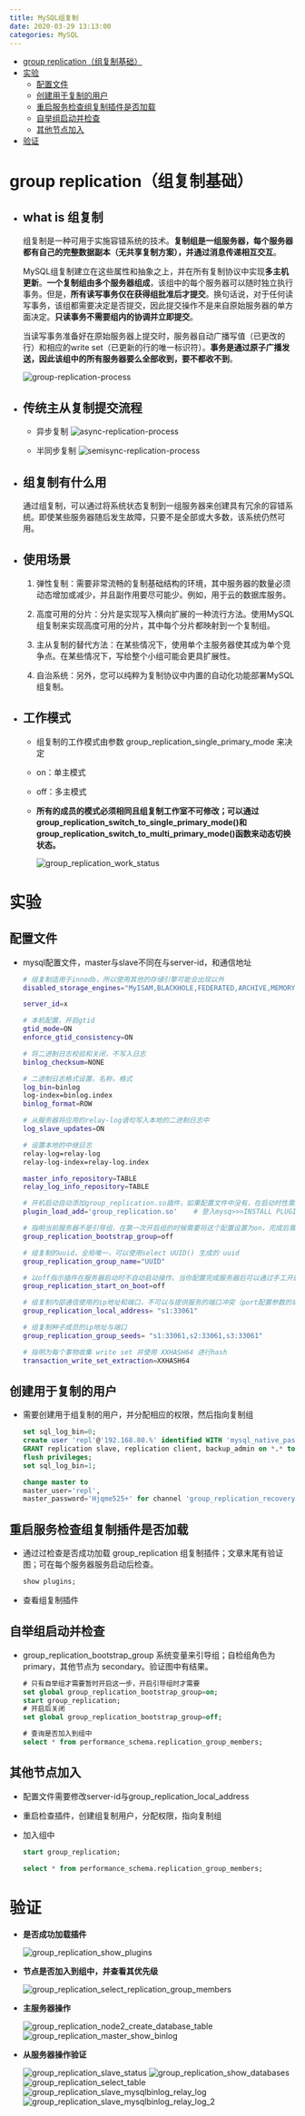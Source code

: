 ```yaml
---
title: MySQL组复制
date: 2020-03-29 13:13:00
categories: MySQL
---
```

<!-- TOC START min:1 max:3 link:true asterisk:false update:true -->
- [group replication（组复制基础）](#group-replication组复制基础)
- [实验](#实验)
  - [配置文件](#配置文件)
  - [创建用于复制的用户](#创建用于复制的用户)
  - [重启服务检查组复制插件是否加载](#重启服务检查组复制插件是否加载)
  - [自举组启动并检查](#自举组启动并检查)
  - [其他节点加入](#其他节点加入)
- [验证](#验证)
<!-- TOC END -->
<!--more-->

# group replication（组复制基础）

  - ## what is 组复制
      组复制是一种可用于实施容错系统的技术。**复制组是一组服务器，每个服务器都有自己的完整数据副本（无共享复制方案），并通过消息传递相互交互**。

      MySQL组复制建立在这些属性和抽象之上，并在所有复制协议中实现**多主机更新**。**一个复制组由多个服务器组成**，该组中的每个服务器可以随时独立执行事务。但是，**所有读写事务仅在获得组批准后才提交**。换句话说，对于任何读写事务，该组都需要决定是否提交，因此提交操作不是来自原始服务器的单方面决定。**只读事务不需要组内的协调并立即提交**。

      当读写事务准备好在原始服务器上提交时，服务器自动广播写值（已更改的行）和相应的write set（已更新的行的唯一标识符）。**事务是通过原子广播发送，因此该组中的所有服务器要么全部收到，要不都收不到**。

      ![group-replication-process](http://study.jeffqi.cn/mysql/group-replication-process.png)

  - ## 传统主从复制提交流程
      - 异步复制
      ![async-replication-process](http://study.jeffqi.cn/mysql/async-replication-process.png)

      - 半同步复制
      ![semisync-replication-process](http://study.jeffqi.cn/mysql/semisync-replication-process.png)

  - ## 组复制有什么用
      通过组复制，可以通过将系统状态复制到一组服务器来创建具有冗余的容错系统。即使某些服务器随后发生故障，只要不是全部或大多数，该系统仍然可用。

  - ## 使用场景
      1.  弹性复制：需要非常流畅的复制基础结构的环境，其中服务器的数量必须动态增加或减少，并且副作用要尽可能少。例如，用于云的数据库服务。

      2.  高度可用的分片：分片是实现写入横向扩展的一种流行方法。使用MySQL组复制来实现高度可用的分片，其中每个分片都映射到一个复制组。

      3.  主从复制的替代方法：在某些情况下，使用单个主服务器使其成为单个竞争点。在某些情况下，写给整个小组可能会更具扩展性。

      4.  自治系统：另外，您可以纯粹为复制协议中内置的自动化功能部署MySQL组复制。

  - ## 工作模式
      - 组复制的工作模式由参数 group_replication_single_primary_mode 来决定

      - on：单主模式

      - off：多主模式

      - **所有的成员的模式必须相同且组复制工作室不可修改；可以通过group_replication_switch_to_single_primary_mode()和 group_replication_switch_to_multi_primary_mode()函数来动态切换状态。**

        ![group_replication_work_status](http://study.jeffqi.cn/mysql/group_replication_work_status.jpg)

# 实验

## 配置文件
- mysql配置文件，master与slave不同在与server-id，和通信地址
    ```sh
    # 组复制适用于innodb，所以使用其他的存储引擎可能会出现以外
    disabled_storage_engines="MyISAM,BLACKHOLE,FEDERATED,ARCHIVE,MEMORY"

    server_id=x

    # 本机配置，开启gtid
    gtid_mode=ON
    enforce_gtid_consistency=ON

    # 将二进制日志校验和关闭，不写入日志
    binlog_checksum=NONE

    # 二进制日志格式设置，名称，格式
    log_bin=binlog
    log-index=binlog.index
    binlog_format=ROW

    # 从服务器将应用的relay-log语句写入本地的二进制日志中
    log_slave_updates=ON

    # 设置本地的中继日志
    relay-log=relay-log
    relay-log-index=relay-log.index

    master_info_repository=TABLE
    relay_log_info_repository=TABLE

    # 开机启动自动添加group_replication.so插件，如果配置文件中没有，在启动时性需要手动安装
    plugin_load_add='group_replication.so'    # 登入mysq>>>INSTALL PLUGIN group_replication SONAME 'group_replication.so';

    # 指明当前服务器不是引导组，在第一次开启组的时候需要将这个配置设置为on，完成后需要恢复为off
    group_replication_bootstrap_group=off

    # 组复制的uuid，全局唯一，可以使用select UUID() 生成的 uuid
    group_replication_group_name="UUID"

    # 以off指示插件在服务器启动时不自动启动操作。当你配置完成服务器后可以通过手工开启组服务器
    group_replication_start_on_boot=off

    # 组复制内部通信使用的ip地址和端口，不可以与提供服务的端口冲突（port配置参数的端口）
    group_replication_local_address= "s1:33061"

    # 组复制种子成员的ip地址与端口
    group_replication_group_seeds= "s1:33061,s2:33061,s3:33061"

    # 指明为每个事物收集 write set 并使用 XXHASH64 进行hash
    transaction_write_set_extraction=XXHASH64
    ```

## 创建用于复制的用户
- 需要创建用于组复制的用户，并分配相应的权限，然后指向复制组
    ```sql
    set sql_log_bin=0;
    create user 'repl'@'192.168.80.%' identified WITH 'mysql_native_password' BY 'Hjqme525+';
    GRANT replication slave, replication client, backup_admin on *.* to 'repl'@'192.168.80.%';
    flush privileges;
    set sql_log_bin=1;

    change master to
    master_user='repl',
    master_password='Hjqme525+' for channel 'group_replication_recovery';
    ```

## 重启服务检查组复制插件是否加载
- 通过过检查是否成功加载 group_replication 组复制插件；文章末尾有验证图；可在每个服务器服务启动后检查。
    ```sql
    show plugins;
    ```

- 查看组复制插件

## 自举组启动并检查
- group_replication_bootstrap_group 系统变量来引导组；自检组角色为 primary，其他节点为 secondary。验证图中有结果。
    ```sql
    # 只有自举组才需要暂时开启这一步，开启引导组时才需要
    set global group_replication_bootstrap_group=on;
    start group_replication;
    # 开启后关闭
    set global group_replication_bootstrap_group=off;

    # 查询是否加入到组中
    select * from performance_schema.replication_group_members;
    ```

## 其他节点加入
- 配置文件需要修改server-id与group_replication_local_address

- 重启检查插件，创建组复制用户，分配权限，指向复制组

- 加入组中
    ```sql
    start group_replication;

    select * from performance_schema.replication_group_members;
    ```

# 验证
- **是否成功加载插件**

    ![group_replication_show_plugins](http://study.jeffqi.cn/mysql/group_replication_show_plugins.jpg)

- **节点是否加入到组中，并查看其优先级**

    ![group_replication_select_replication_group_members](http://study.jeffqi.cn/mysql/group_replication_select_replication_group_members.jpg)

- **主服务器操作**

    ![group_replication_node2_create_database_table](http://study.jeffqi.cn/mysql/group_replication_node2_create_database_table.jpg)
    ![group_replication_master_show_binlog](http://study.jeffqi.cn/mysql/group_replication_master_show_binlog.jpg)

- **从服务器操作验证**

    ![group_replication_slave_status](http://study.jeffqi.cn/mysql/group_replication_slave_status.jpg)
    ![group_replication_show_databases](http://study.jeffqi.cn/mysql/group_replication_show_databases.jpg)
    ![group_replication_select_table](http://study.jeffqi.cn/mysql/group_replication_select_table.jpg)
    ![group_replication_slave_mysqlbinlog_relay_log](http://study.jeffqi.cn/mysql/group_replication_slave_mysqlbinlog_relay_log.jpg)
    ![group_replication_slave_mysqlbinlog_relay_log_2](http://study.jeffqi.cn/mysql/group_replication_slave_mysqlbinlog_relay_log_2.jpg)
